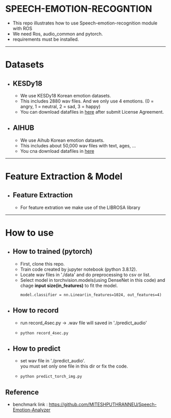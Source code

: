 # __SPEECH-EMOTION-RECOGNTION__

- This repo illustrates how to use Speech-emotion-recognition module with ROS
- We need Ros, audio_common and pytorch.
- requirements must be installed. 
___
# Datasets
- ## __KESDy18__
  - We use KESDy18 Korean emotion datasets.
  - This includes 2880 wav files. And we only use 4 emotions. (0 = angry, 1 = neutral, 2 = sad, 3 = happy)
  - You can download datafiles in [here](https://nanum.etri.re.kr/share/kjnoh/SER-DB-ETRIv18?lang=ko_KR) after submit License Agreement.
- ## __AIHUB__
  - We use Aihub Korean emotion datasets.
  - This includes about 50,000 wav files with text, ages, ...
  - You cna download datafiles in [here](https://aihub.or.kr/opendata/keti-data/recognition-laguage/KETI-02-002)
___
# Feature Extraction & Model
- ## Feature Extraction
  - For feature extration we make use of the LIBROSA library
___
# How to use 
- ## How to trained __(pytorch)__
  - First, clone this repo.
  - Train code created by jupyter notebook (python 3.8.12).
  - Locate wav files in './data' and do preprocessing to csv or list.
  - Select model in torchvision.models(using DenseNet in this code) and chage __input size(in_features)__ to fit the model.
      ```
      model.classifier = nn.Linear(in_features=1024, out_features=4)
      ```
- ## How to record
  - run record_4sec.py -> .wav file will saved in './predict_audio'
  - ```
    python record_4sec.py
    ```
- ## How to predict
  - set wav file in './predict_audio'.  
    you must set only one file in this dir or fix the code.
  - ```
    python predict_torch_img.py
## Reference
- benchmark link : https://github.com/MITESHPUTHRANNEU/Speech-Emotion-Analyzer